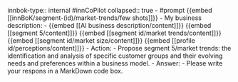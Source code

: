 innbok-type:: internal
#innCoPilot
collapsed:: true
	- #prompt {{embed [[innBoK/segment-(id)/market-trends/few shots]]}}
		- My business description:
		- {{embed [[AI business description/content]]}} {{embed [[segment 5/content]]}} {{embed [[segment id/market trends/content]]}} {{embed [[segment id/market size/content]]}} {{embed [[profile id/perceptions/content]]}}
		- Action:
		- Propose segment 5/market trends: the identification and analysis of specific customer groups and their evolving needs and preferences within a business model.
		- Answer:
		- Please write your respons in a MarkDown code box.


